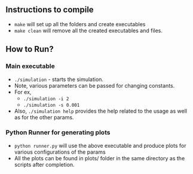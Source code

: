 ## Instructions to compile

- `make` will set up all the folders and create executables
- `make clean` will remove all the created executables and files.

## How to Run?

### Main executable

- `./simulation` - starts the simulation.
- Note, various parameters can be passed for changing constants.
- For ex,
  - `./simulation -i 2`
  - `./simulation -s 0.001`
- Also, `./simulation help` provides the help related to the usage as well as for the other params.

### Python Runner for generating plots

- `python runner.py` will use the above executable and produce plots for various configurations of the params
- All the plots can be found in plots/ folder in the same directory as the scripts after completion.
